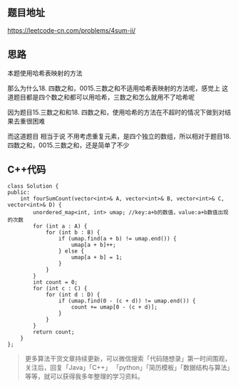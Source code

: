 ## 题目地址 
https://leetcode-cn.com/problems/4sum-ii/

## 思路 

本题使用哈希表映射的方法 

那么为什么18. 四数之和，0015.三数之和不适用哈希表映射的方法呢，感觉上 这道题目都是四个数之和都可以用哈希，三数之和怎么就用不了哈希呢 

因为题目15.三数之和和18. 四数之和，使用哈希的方法在不超时的情况下做到对结果去重很困难 

而这道题目 相当于说 不用考虑重复元素，是四个独立的数组，所以相对于题目18. 四数之和，0015.三数之和，还是简单了不少

## C++代码

```
class Solution {
public:
    int fourSumCount(vector<int>& A, vector<int>& B, vector<int>& C, vector<int>& D) {
        unordered_map<int, int> umap; //key:a+b的数值，value:a+b数值出现的次数
        for (int a : A) {
            for (int b : B) {
                if (umap.find(a + b) != umap.end()) {
                    umap[a + b]++;
                } else {
                    umap[a + b] = 1;
                }
            }
        }
        int count = 0;
        for (int c : C) {
            for (int d : D) {
                if (umap.find(0 - (c + d)) != umap.end()) {
                    count += umap[0 - (c + d)]; 
                }
            }
        }
        return count;
    }
};
```

> 更多算法干货文章持续更新，可以微信搜索「代码随想录」第一时间围观，关注后，回复「Java」「C++」 「python」「简历模板」「数据结构与算法」等等，就可以获得我多年整理的学习资料。

